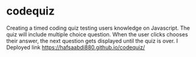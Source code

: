 # codequiz
Creating a timed coding quiz testing users knowledge on Javascript. The quiz will include multiple choice question. When the user clicks chooses their answer, the next question gets displayed until the quiz is over. I
Deployed link https://hafsaabdi880.github.io/codequiz/ 
